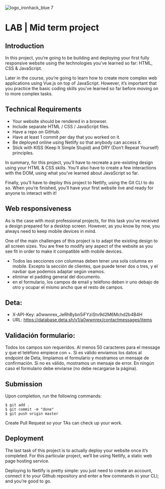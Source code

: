 ![logo_ironhack_blue 7](https://user-images.githubusercontent.com/23629340/40541063-a07a0a8a-601a-11e8-91b5-2f13e4e6b441.png)

# LAB | Mid term project

## Introduction

In this project, you’re going to be building and deploying your first fully responsive website using the technologies you’ve learned so far: HTML, CSS & JavaScript.

Later in the course, you’re going to learn how to create more complex web applications using Vue.js on top of JavaScript. However, it’s important that you practice the basic coding skills you’ve learned so far before moving on to more complex tasks.

## Technical Requirements

- Your website should be rendered in a browser.
- Include separate HTML / CSS / JavaScript files.
- Have a repo on GitHub.
- Have at least 1 commit per day that you worked on it.
- Be deployed online using Netlify so that anybody can access it.
- Stick with KISS (Keep It Simple Stupid) and DRY (Don’t Repeat Yourself) principles.

In summary, for this project, you’ll have to recreate a pre-existing design using your HTML & CSS skills. You’ll also have to create a few interactions with the DOM, using what you’ve learned about JavaScript so far.

Finally, you’ll have to deploy this project to Netlify, using the Git CLI to do so. When you’re finished, you’ll have your first website live and ready for anyone to interact with it!

## Web responsiveness

As is the case with most professional projects, for this task you’ve received a design prepared for a desktop screen. However, as you know by now, you always need to keep mobile devices in mind.

One of the main challenges of this project is to adapt the existing design to all screen sizes. You are free to modify any aspect of the website as you see fit in order to make it compatible with mobile devices.

- Todos las secciones con columnas deben tener una sola columna en mobile. Excepto la sección de clientes, que puede tener dos o tres, y el navbar que podemos adaptar según veamos.
- eliminar el padding general del documento.
- en el formulario, los campos de email y teléfono deben ir uno debajo de otro y ocupar el mismo ancho que el resto de campos.

## Deta:
 - X-API-Key: a0wwnrex_JeRhBybn5iFYziStv9d2M6Mchd2b4B4H
 - URL: https://database.deta.sh/v1/a0wwnrex/contactmessages/items
 
## Validación formulario:

Todos los campos son requeridos. Al menos 50 caracteres para el message y que el teléfono empiece con +.
Si es válido enviamos los datos al endpoint de Deta, limpiamos el formulario y mostramos un mensaje de confirmación.
Si no es válido, mostramos un mensaje de error. En ningún caso el formulario debe enviarse (no debe recargarse la página).

## Submission

Upon completion, run the following commands:

```shell
$ git add .
$ git commit -m "done"
$ git push origin master
```

Create Pull Request so your TAs can check up your work.

## Deployment

The last task of this project is to actually deploy your website once it’s completed. For this particular project, we’ll be using Netlify, a static web page hosting service.

Deploying to Netlify is pretty simple: you just need to create an account, connect it to your Github repository and enter a few commands in your CLI; and you’re good to go.

